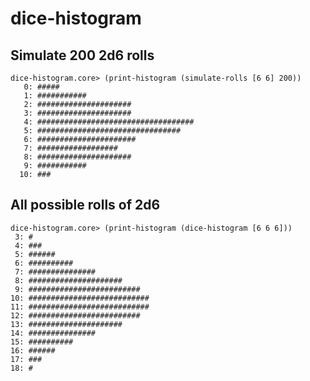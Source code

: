 # dice-histogram

## Simulate 200 2d6 rolls

    dice-histogram.core> (print-histogram (simulate-rolls [6 6] 200))
       0: #####
       1: ###########
       2: #####################
       3: #####################
       4: ###################################
       5: ################################
       6: ######################
       7: ##################
       8: #####################
       9: ###########
      10: ###


## All possible rolls of 2d6

    dice-histogram.core> (print-histogram (dice-histogram [6 6 6]))
     3: #
     4: ###
     5: ######
     6: ##########
     7: ###############
     8: #####################
     9: #########################
    10: ###########################
    11: ###########################
    12: #########################
    13: #####################
    14: ###############
    15: ##########
    16: ######
    17: ###
    18: #

